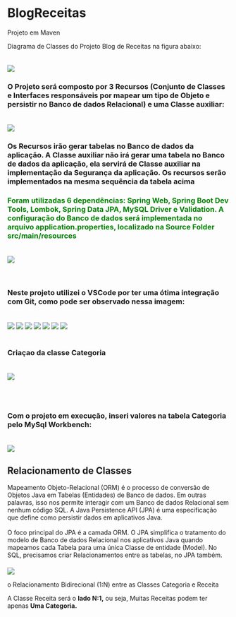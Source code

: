 # BlogReceitas
Projeto em Maven 

Diagrama de Classes do Projeto Blog de Receitas na figura abaixo:

<img  style="margin-top:20px" src="https://i.imgur.com/AUmhfGP.png">

<h3>O Projeto será composto por 3 Recursos (Conjunto de Classes e Interfaces responsáveis por
mapear um tipo de Objeto e persistir no Banco de dados Relacional) e uma Classe auxiliar: </h3> 

<img  style="margin-top:20px" src="https://i.imgur.com/V3yTgt7.png">

<h3> Os Recursos irão gerar tabelas no Banco de dados da aplicação. A Classe auxiliar não irá gerar
uma tabela no Banco de dados da aplicação, ela servirá de Classe auxiliar na implementação da
Segurança da aplicação. Os recursos serão implementados na mesma sequência da tabela acima</h3>

 <h3 style="color: green"> <strong>Foram utilizadas 6 dependências: Spring Web, Spring Boot Dev Tools, Lombok, Spring Data JPA, MySQL Driver e Validation. A configuração do Banco de dados será implementada no arquivo application.properties,
localizado na Source Folder src/main/resources</strong></h3>

<img  style="margin-top:20px" src="https://i.imgur.com/SrMCJ4e.png">
<br><br><br>
<h3>Neste projeto utilizei o VSCode por ter uma ótima integração com Git, como pode ser observado nessa imagem: </h3>
<img  style="margin-top:20px" src="https://i.imgur.com/oYmVinG.png">



<img  style="margin-top:20px" src="https://i.imgur.com/DEcXftI.png">

<img  style="margin-top:20px" src="https://i.imgur.com/CL6OYPw.png">

<img  style="margin-top:20px" src="https://i.imgur.com/bMtskM8.png">

<img  style="margin-top:20px" src="https://i.imgur.com/9X9jB9e.png">

<img  style="margin-top:20px" src="https://i.imgur.com/2Sbb2K6.png">

<img  style="margin-top:20px" src="https://i.imgur.com/ILaDN2B.png">
<br><br>
<h3>Criaçao da classe Categoria</h3>

<img  style="margin-top:20px" src="https://i.imgur.com/NNX5EcS.png">

<br><br>
<h3>Com o projeto em execução, inseri valores na tabela Categoria pelo MySql Workbench:</h3>
<img  style="margin-top:20px" src="https://i.imgur.com/YDERtbP.png">


<h2>Relacionamento de Classes</h2>
Mapeamento Objeto-Relacional (ORM) é o processo de conversão de Objetos Java em Tabelas (Entidades) de Banco de dados. Em outras palavras, isso nos permite interagir com um Banco de
dados Relacional sem nenhum código SQL. A Java Persistence API (JPA) é uma especificação que define como persistir dados em aplicativos Java. 
<br>
<br>
O foco principal do JPA é a camada ORM.
O JPA simplifica o tratamento do modelo de Banco de dados Relacional nos aplicativos Java quando mapeamos cada Tabela para uma única Classe de entidade (Model). No SQL, precisamos criar Relacionamentos entre as tabelas, no JPA também. 
<img  style="margin-top:20px" src="https://i.imgur.com/sdoeqX1.png">

o Relacionamento Bidirecional (1:N) entre as Classes Categoria e Receita

A Classe Receita será o <strong>lado N:1,</strong> ou seja, Muitas Receitas podem ter apenas <strong>Uma Categoria.</strong> 
